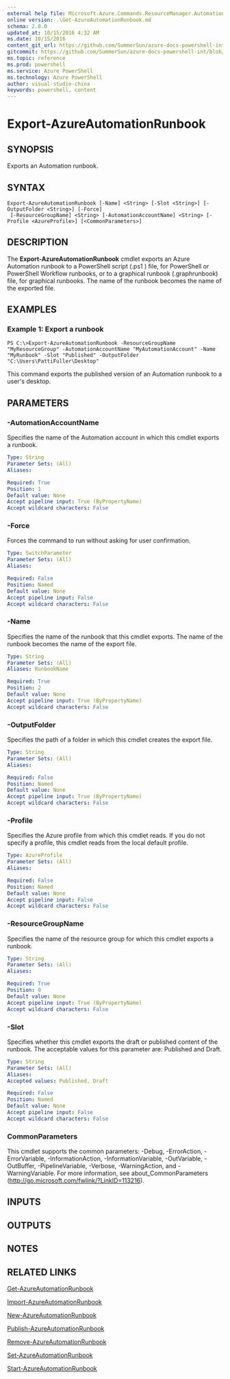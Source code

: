 ```yaml
---
external help file: Microsoft.Azure.Commands.ResourceManager.Automation.dll-Help.xml
online version: .\Get-AzureAutomationRunbook.md
schema: 2.0.0
updated_at: 10/15/2016 4:32 AM
ms.date: 10/15/2016
content_git_url: https://github.com/SummerSun/azure-docs-powershell-int/blob/master/azureps-cmdlets-docs/ResourceManager/AzureRM.Automation/v0.9.8/CmdletMDs/Export-AzureAutomationRunbook.md
gitcommit: https://github.com/SummerSun/azure-docs-powershell-int/blob/1bfd8e268acfc1799ad3f17c5a982578f54443cf/azureps-cmdlets-docs/ResourceManager/AzureRM.Automation/v0.9.8/CmdletMDs/Export-AzureAutomationRunbook.md
ms.topic: reference
ms.prod: powershell
ms.service: Azure PowerShell
ms.technology: Azure PowerShell
author: visual-studio-china
keywords: powershell, content
---
```


# Export-AzureAutomationRunbook

## SYNOPSIS
Exports an Automation runbook.

## SYNTAX

```
Export-AzureAutomationRunbook [-Name] <String> [-Slot <String>] [-OutputFolder <String>] [-Force]
 [-ResourceGroupName] <String> [-AutomationAccountName] <String> [-Profile <AzureProfile>] [<CommonParameters>]
```

## DESCRIPTION
The **Export-AzureAutomationRunbook** cmdlet exports an Azure Automation runbook to a PowerShell script (.ps1 ) file, for PowerShell or PowerShell Workflow runbooks, or to a graphical runbook (.graphrunbook) file, for graphical runbooks.
The name of the runbook becomes the name of the exported file.

## EXAMPLES

### Example 1: Export a runbook
```
PS C:\>Export-AzureAutomationRunbook -ResourceGroupName "MyResourceGroup" -AutomationAccountName "MyAutomationAccount" -Name "MyRunbook" -Slot "Published" -OutputFolder "C:\Users\PattiFuller\Desktop"
```

This command exports the published version of an Automation runbook to a user's desktop.

## PARAMETERS

### -AutomationAccountName
Specifies the name of the Automation account in which this cmdlet exports a runbook.

```yaml
Type: String
Parameter Sets: (All)
Aliases: 

Required: True
Position: 1
Default value: None
Accept pipeline input: True (ByPropertyName)
Accept wildcard characters: False
```

### -Force
Forces the command to run without asking for user confirmation.

```yaml
Type: SwitchParameter
Parameter Sets: (All)
Aliases: 

Required: False
Position: Named
Default value: None
Accept pipeline input: False
Accept wildcard characters: False
```

### -Name
Specifies the name of the runbook that this cmdlet exports.
The name of the runbook becomes the name of the export file.

```yaml
Type: String
Parameter Sets: (All)
Aliases: RunbookName

Required: True
Position: 2
Default value: None
Accept pipeline input: True (ByPropertyName)
Accept wildcard characters: False
```

### -OutputFolder
Specifies the path of a folder in which this cmdlet creates the export file.

```yaml
Type: String
Parameter Sets: (All)
Aliases: 

Required: False
Position: Named
Default value: None
Accept pipeline input: True (ByPropertyName)
Accept wildcard characters: False
```

### -Profile
Specifies the Azure profile from which this cmdlet reads.
If you do not specify a profile, this cmdlet reads from the local default profile.

```yaml
Type: AzureProfile
Parameter Sets: (All)
Aliases: 

Required: False
Position: Named
Default value: None
Accept pipeline input: False
Accept wildcard characters: False
```

### -ResourceGroupName
Specifies the name of the resource group for which this cmdlet exports a runbook.

```yaml
Type: String
Parameter Sets: (All)
Aliases: 

Required: True
Position: 0
Default value: None
Accept pipeline input: True (ByPropertyName)
Accept wildcard characters: False
```

### -Slot
Specifies whether this cmdlet exports the draft or published content of the runbook.
The acceptable values for this parameter are: Published and Draft.

```yaml
Type: String
Parameter Sets: (All)
Aliases: 
Accepted values: Published, Draft

Required: False
Position: Named
Default value: None
Accept pipeline input: False
Accept wildcard characters: False
```

### CommonParameters
This cmdlet supports the common parameters: -Debug, -ErrorAction, -ErrorVariable, -InformationAction, -InformationVariable, -OutVariable, -OutBuffer, -PipelineVariable, -Verbose, -WarningAction, and -WarningVariable. For more information, see about_CommonParameters (http://go.microsoft.com/fwlink/?LinkID=113216).

## INPUTS

## OUTPUTS

## NOTES

## RELATED LINKS

[Get-AzureAutomationRunbook](.\Get-AzureAutomationRunbook.md)

[Import-AzureAutomationRunbook](.\Import-AzureAutomationRunbook.md)

[New-AzureAutomationRunbook](.\New-AzureAutomationRunbook.md)

[Publish-AzureAutomationRunbook](.\Publish-AzureAutomationRunbook.md)

[Remove-AzureAutomationRunbook](.\Remove-AzureAutomationRunbook.md)

[Set-AzureAutomationRunbook](.\Set-AzureAutomationRunbook.md)

[Start-AzureAutomationRunbook](.\Start-AzureAutomationRunbook.md)

